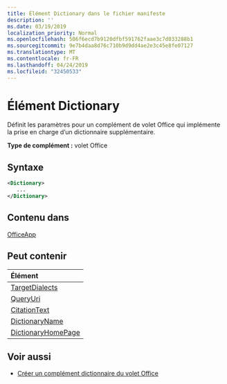 ```yaml
---
title: Élément Dictionary dans le fichier manifeste
description: ''
ms.date: 03/19/2019
localization_priority: Normal
ms.openlocfilehash: 506f6ecd7b9120dfbf591762faae3c7d033288b1
ms.sourcegitcommit: 9e7b4daa8d76c710b9d9dd4ae2e3c45e8fe07127
ms.translationtype: MT
ms.contentlocale: fr-FR
ms.lasthandoff: 04/24/2019
ms.locfileid: "32450533"
---
```

# <a name="dictionary-element"></a>Élément Dictionary
Définit les paramètres pour un complément de volet Office qui implémente la prise en charge d’un dictionnaire supplémentaire.

**Type de complément :** volet Office

## <a name="syntax"></a>Syntaxe

```XML
<Dictionary>
   ...
</Dictionary>
```

## <a name="contained-in"></a>Contenu dans

[OfficeApp](officeapp.md)

## <a name="can-contain"></a>Peut contenir

|**Élément**|
|:-----|
|[TargetDialects](targetdialects.md)|
|[QueryUri](queryuri.md)|
|[CitationText](citationtext.md)|
|[DictionaryName](dictionaryname.md)|
|[DictionaryHomePage](dictionaryhomepage.md)|

## <a name="see-also"></a>Voir aussi

- [Créer un complément dictionnaire du volet Office](/office/dev/add-ins/word/dictionary-task-pane-add-ins)
    
